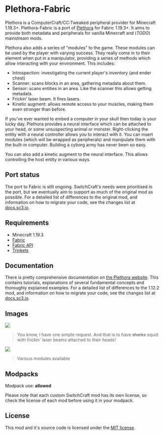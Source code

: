 # Plethora-Fabric

Plethora is a ComputerCraft/CC:Tweaked peripheral provider for Minecraft 1.19.3+. Plethora-Fabric is a port of 
[Plethora](https://github.com/SquidDev-CC/plethora) for Fabric 1.19.3+. It aims to provide both metadata and
peripherals for vanilla Minecraft and (*TODO*) mainstream mods.

Plethora also adds a series of "modules" to the game. These modules can be used by the player with varying success.
They really come in to their element when put in a manipulator, providing a series of methods which allow
interacting with your environment. This includes:
- Introspection: investigating the current player's inventory (and ender chest)
- Scanner: scans blocks in an area, gathering metadata about them.
- Sensor: scans entities in an area. Like the scanner this allows getting metadata.
- Frickin' laser beam. It fires lasers.
- Kinetic augment: allows remote access to your muscles, making them even stronger than before.

If you've ever wanted to embed a computer in your skull then today is your lucky day. Plethora provides a neural
interface which can be attached to your head, or some unsuspecting animal or monster. Right-clicking the entity with a
neural controller allows you to interact with it. You can insert modules (which will be wrapped as peripherals) and
manipulate them with the built-in computer. Building a cyborg army has never been so easy.

You can also add a kinetic augment to the neural interface. This allows controlling the host entity in various ways.

## Port status
The port to Fabric is still ongoing. SwitchCraft's needs were prioritised in the port, but we eventually aim to support
as much of the original mod as possible. For a detailed list of differences to the original mod, and information on how
to migrate your code, see the changes list at [docs.sc3.io](https://docs.sc3.io/whats-new/plethora.html).

## Requirements
- Minecraft 1.19.3
- [Fabric](https://fabricmc.net/use/installer/)
- [Fabric API](https://modrinth.com/mod/fabric-api)
- [Trinkets](https://modrinth.com/mod/trinkets/)

## Documentation
There is pretty comprehensive documentation on [the Plethora website](https://squiddev-cc.github.io/plethora/). This
contains tutorials, explanations of several fundamental concepts and thoroughly explained examples. For a detailed list 
of differences to the 1.12.2 mod, and information on how to migrate your code, see the changes list at 
[docs.sc3.io](https://docs.sc3.io/whats-new/plethora.html).

## Images
![](https://squiddev-cc.github.io/plethora/images/squids-laser.png)

> You know, I have one simple request. And that is to have ~~sharks~~ squid with frickin' laser beams attached to their heads!

![](https://squiddev-cc.github.io/plethora/images/modules.png)

> Various modules available

## Modpacks

Modpack use: **allowed**

Please note that each custom SwitchCraft mod has its own license, so check the license of each mod before using it in
your modpack.

## License

This mod and it's source code is licensed under the 
[MIT license](https://github.com/SwitchCraftCC/Plethora-Fabric/blob/HEAD/LICENSE).
